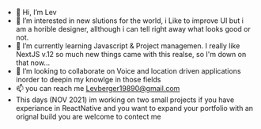 - 👋 Hi, I’m Lev 
- 👀 I’m interested in new slutions for the world, i Like to improve UI but i am a horible designer, allthough i can tell right away what looks good or not. 
- 🌱 I’m currently learning Javascript & Project managemen. I really like NextJS v.12 so much new things came with this realse, so I'm down on that now...
- 💞️ I’m looking to collaborate on Voice and location driven applications inorder to deepin my knowlge in those fields
- 📫 you can reach me Levberger19890@gmail.com 
- This days (NOV 2021) im working on two small projects if you have experiance in ReactNative and you want to expand your portfolio with an orignal build you are welcome to      contect me  

<!---
be-lev/be-lev is a ✨ special ✨ repository because its `README.md` (this file) appears on your GitHub profile.
You can click the Preview link to take a look at your changes.
--->
